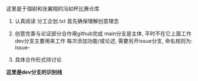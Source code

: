 这里是于珈尉和张翼翔的冯如杯比赛仓库

1. 认真阅读 分工企划.txt 
    首先确保理解创意理念
    
2. 创意完善与论证部分合作用github完成
    main分支是主体, 平时不在它上面工作
    dev分支主要用来工作
    每次添加功能/或论述, 需要另开issue分支, 命名规则为: issue-<problem descreption>
    
3. 具体合作形式待讨论


**这里是dev分支的识别线**